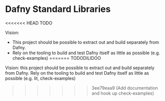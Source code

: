 # Dafny Standard Libraries

<<<<<<< HEAD
TODO

Vision:

* This project should be possible to extract out and build separately from Dafny.
* Rely on the tooling to build and test Dafny itself as little as possible (e.g. check-examples)
=======
TODODILIDOO

Vision: this project should be possible to extract out and build separately from Dafny.
Rely on the tooling to build and test Dafny itself as little as possible (e.g. lit, check-examples)
>>>>>>> 3ee79eaa9 (Add documentation and hook up check-examples)
